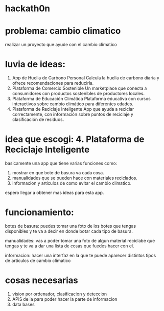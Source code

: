 # hackath0n

# problema: cambio climatico
realizar un proyecto que ayude con el cambio climatico

# luvia de ideas:
1. App de Huella de Carbono Personal
Calcula la huella de carbono diaria y ofrece recomendaciones para reducirla.
2. Plataforma de Comercio Sostenible
Un marketplace que conecta a consumidores con productos sostenibles de productores locales.
3. Plataforma de Educación Climática
Plataforma educativa con cursos interactivos sobre cambio climático para diferentes edades.
4. Plataforma de Reciclaje Inteligente
App que ayuda a reciclar correctamente, con información sobre puntos de reciclaje y clasificación de residuos.

# idea que escogi: 4. Plataforma de Reciclaje Inteligente
basicamente una app que tiene varias funciones como:
1. mostrar en que bote de basura va cada cosa.
2. manualidades que se pueden hace con materiales reciclados.
3. informacion y articulos de como evitar el cambio climatico.

espero llegar a obtener mas ideas para esta app.

# funcionamiento:
botes de basura:
puedes tomar una foto de los botes que tengas disponibles y te va a decir en donde botar cada tipo de basura.

manualidades:
vas a poder tomar una foto de algun material reciclabe que tengas y te va a dar una lista de cosas que fuedes hacer con el.

informacion:
hacer una interfaz en la que te puede aparecer distintos tipos de articulos de cambio climatico

# cosas necesarias
1. vision por ordenador, clasificacion y deteccion
2. APIS de ia para poder hacer la parte de informacion
3. data bases

